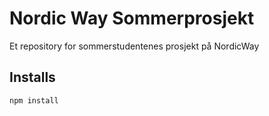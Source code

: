 # Nordic Way Sommerprosjekt
Et repository for sommerstudentenes prosjekt på NordicWay

## Installs
```sh
npm install 
```